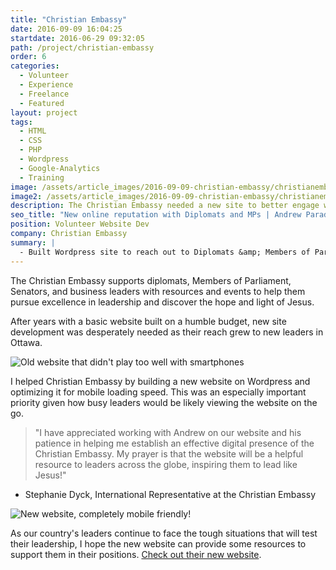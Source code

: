 ```yaml
---
title: "Christian Embassy"
date: 2016-09-09 16:04:25
startdate: 2016-06-29 09:32:05
path: /project/christian-embassy
order: 6
categories:
  - Volunteer
  - Experience
  - Freelance
  - Featured
layout: project
tags:
  - HTML
  - CSS
  - PHP
  - Wordpress
  - Google-Analytics
  - Training
image: /assets/article_images/2016-09-09-christian-embassy/christianembassy-new.png
image2: /assets/article_images/2016-09-09-christian-embassy/christianembassy-new-1000c.png
description: The Christian Embassy needed a new site to better engage with Diplomats and Members of Parliament. Their new Wordpress site is mobile friendly and easy to edit.
seo_title: "New online reputation with Diplomats and MPs | Andrew Paradi Alexander"
position: Volunteer Website Dev
company: Christian Embassy
summary: |
  - Built Wordpress site to reach out to Diplomats &amp; Members of Parliament
---
```


The Christian Embassy supports diplomats, Members of Parliament, Senators, and business leaders with resources and events to help them pursue excellence in leadership and discover the hope and light of Jesus.

After years with a basic website built on a humble budget, new site development was desperately needed as their reach grew to new leaders in Ottawa.

![Old website that didn't play too well with smartphones](/assets/article_images/2016-09-09-christian-embassy/christianembassy-old.png)

I helped Christian Embassy by building a new website on Wordpress and optimizing it for mobile loading speed. This was an especially important priority given how busy leaders would be likely viewing the website on the go.

> "I have appreciated working with Andrew on our website and his patience in helping me establish an effective digital presence of the Christian Embassy. My prayer is that the website will be a helpful resource to leaders across the globe, inspiring them to lead like Jesus!"

- Stephanie Dyck, International Representative at the Christian Embassy

![New website, completely mobile friendly!](/assets/article_images/2016-09-09-christian-embassy/christianembassy-new.png)

As our country's leaders continue to face the tough situations that will test their leadership, I hope the new website can provide some resources to support them in their positions. [Check out their new website](http://christianembassy.ca).
